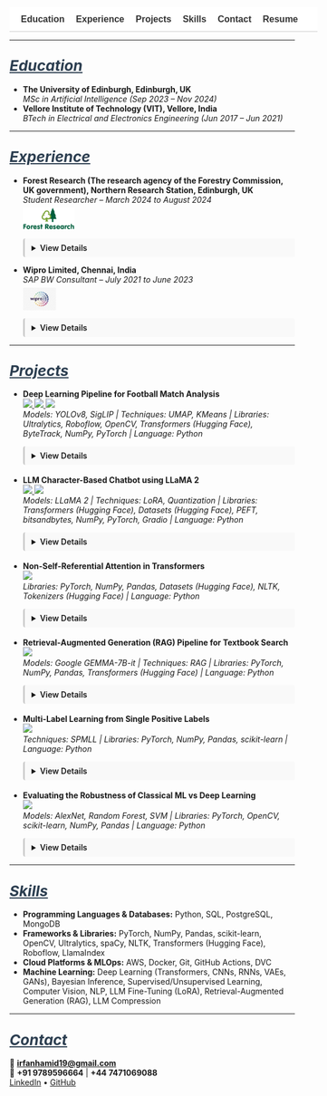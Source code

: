 <!-- Navigation Bar -->
<nav style="position: sticky; top: 0; background-color: #ffffff; padding: 12px 20px; font-family: sans-serif; font-size: 16px; z-index: 999; border-bottom: 1px solid #ccc; white-space: nowrap; overflow-x: auto; display: flex; min-width: 100%;">
  <a href="#education" style="margin-right: 20px; text-decoration: none; font-weight: bold; color: #333;">Education</a>
  <a href="#experience" style="margin-right: 20px; text-decoration: none; font-weight: bold; color: #333;">Experience</a>
  <a href="#projects" style="margin-right: 20px; text-decoration: none; font-weight: bold; color: #333;">Projects</a>
  <a href="#skills" style="margin-right: 20px; text-decoration: none; font-weight: bold; color: #333;">Skills</a>
  <a href="#contact" style="margin-right: 20px; text-decoration: none; font-weight: bold; color: #333;">Contact</a>
  <a href="/assets/resume/Irfan_Resume.pdf" download style="text-decoration: none; font-weight: bold; color: #333;">Resume</a>
</nav>

<!-- CSS -->
<style>
  details {
    transition: all 0.3s ease-in-out;
    overflow: hidden;
    margin-bottom: 12px;
    padding: 8px 12px;
    border-left: 3px solid #ccc;
    background-color: #f9f9f9;
    border-radius: 4px;
  }
  details[open] summary ~ * {
    animation: slideDown 0.3s ease-in-out;
  }
  @keyframes slideDown {
    0% { opacity: 0; transform: translateY(-5px); }
    100% { opacity: 1; transform: translateY(0); }
  }
  summary {
    cursor: pointer;
    font-weight: 600;
  }
  :target {
    scroll-margin-top: 120px;
  }
</style>

---

## <span id="education" style="scroll-margin-top: 120px; font-size: 26px; font-style: italic; text-decoration: underline; color: #2c3e50;">Education</span>

- **The University of Edinburgh, Edinburgh, UK**  
  *MSc in Artificial Intelligence (Sep 2023 – Nov 2024)*
- **Vellore Institute of Technology (VIT), Vellore, India**  
  *BTech in Electrical and Electronics Engineering (Jun 2017 – Jun 2021)*

---

## <span id="experience" style="scroll-margin-top: 120px; font-size: 26px; font-style: italic; text-decoration: underline; color: #2c3e50;">Experience</span>

- **Forest Research (The research agency of the Forestry Commission, UK government), Northern Research Station, Edinburgh, UK**  
  *Student Researcher – March 2024 to August 2024*  
  <img src="assets/img/ForestResearch.jpg" alt="Forest Research Logo" style="height: 40px; margin-top: 6px; display: block;">
  <details><summary>View Details</summary><br>
  <ul>
    <li>Conducted an industry-partnered machine learning research with Forest Research (the research agency of the Forestry Commission, UK government) for my MSc dissertation, focusing on the classification of tree species in the Forest of Dean using high-resolution multispectral satellite imagery from Planet Labs’ SuperDove 8 satellites.</li>
    <li>Implemented and trained deep learning models, including ResNet-34, DenseNet-40 and Vision Transformers (ViT) to perform species classification. Utilized QGIS for geospatial preprocessing, spatial analysis, and visualization of labelled tree data.</li>
    <li>Performed a comparative evaluation of the models and analyzed classification accuracy across various tree species. Additionally, examined species spectral curves to understand and explain model predictions, highlighting the strengths and limitations in classification performance, contributing to advancements in precise forestry and remote sensing applications.</li>
  </ul>
  </details>

- **Wipro Limited, Chennai, India**  
  *SAP BW Consultant – July 2021 to June 2023*  
  <img src="assets/img/WIPRO.jpeg" alt="Wipro Logo" style="height: 40px; margin-top: 6px; display: block;">
  <details><summary>View Details</summary><br>
  <ul>
    <li>Designed and optimized SAP BW process chains for the client, Nomad Foods Europe Limited, leading to improved automation and data integration. Enhanced data loading efficiency and reduced manual intervention by developing models using Advanced DataStore Objects (aDSO) and composite providers, ensuring timely and reliable data availability.</li>
    <li>Developed customized SAP BW queries to meet Nomad Foods' reporting needs, resulting in more accurate, actionable insights. Enabled real-time data analysis for critical decisions by transforming and modeling data to align with business KPIs.</li>
    <li>Implemented SAP BW/4HANA data provisioning and ETL processes, ensuring faster and more reliable data acquisition. Enhanced BI report performance, supporting the client's operational and strategic planning with accurate, timely data flows.</li>
  </ul>
  </details>

---

## <span id="projects" style="scroll-margin-top: 120px; font-size: 26px; font-style: italic; text-decoration: underline; color: #2c3e50;">Projects</span>

- **Deep Learning Pipeline for Football Match Analysis**
  <br>
  <a href="https://github.com/Irfan-Hamid/DeepLearning_Football" target="_blank">
    <img src="https://img.shields.io/badge/View_on-GitHub-black?logo=github">
  </a>
  <a href="https://universe.roboflow.com/irfanworskspace/football_player_detection-zwwem/1" target="_blank">
    <img src="https://img.shields.io/badge/Player_Detection_Model-Roboflow-blue?logo=roboflow">
  </a>
  <a href="https://universe.roboflow.com/irfanworskspace/football_field_keypoint_detection/1" target="_blank">
    <img src="https://img.shields.io/badge/Keypoint_Detection_Model-Roboflow-blue?logo=roboflow">
  </a>
  <br>
  <span style="font-style: italic;">
  Models: YOLOv8, SigLIP | Techniques: UMAP, KMeans | Libraries: Ultralytics, Roboflow, OpenCV, Transformers (Hugging Face), ByteTrack, NumPy, PyTorch | Language: Python
  </span>
  <details style="margin-top: 12px;"><summary>View Details</summary><br>
  <ul>
    <li>Developed a full deep learning pipeline to analyze professional football match footage using video data provided in the DFL Bundesliga Data Shootout competition on Kaggle.</li>
    <li>Fine-tuned two YOLOv8 models:
      <ul>
        <li>One for object detection (players, goalkeepers, referees, ball)</li>
        <li>Another for keypoint detection (32 characteristic points on the football pitch)</li>
      </ul>
    </li>
    <li>Used ByteTrack for robust multi-object tracking to assign consistent IDs to players and referees across frames.</li>
    <li>Built a team classification module using SigLIP for visual embeddings, UMAP for dimensionality reduction, and KMeans clustering to group players into two teams.</li>
    <li>Applied two forms of perspective transformation using pitch keypoints:
      <ul>
        <li>Line Projection (Pitch → Frame): Overlayed accurate virtual lines (e.g., center line, penalty box) on the broadcast video.</li>
        <li>Player Projection (Frame → Pitch): Mapped player and ball positions to a top-down radar-style pitch view for tactical analysis.</li>
      </ul>
    </li>
    <li>Visualized Voronoi diagrams based on player positions to illustrate spatial control and team dominance on the field.</li>
  </ul>
  </details>
  <div style="margin-bottom: 18px;"></div>

- **LLM Character-Based Chatbot using LLaMA 2**
  <br>
  <a href="https://github.com/Irfan-Hamid/LLM-Character-Based-Chatbot-using-LLaMA-2" target="_blank">
    <img src="https://img.shields.io/badge/View_on-GitHub-black?logo=github">
  </a>
  <a href="https://huggingface.co/IrfanHamid/ChatBot-lora-7b" target="_blank">
    <img src="https://img.shields.io/badge/View_on-HuggingFace-orange?logo=huggingface">
  </a>
  <br>
  <span style="font-style: italic;">
  Models: LLaMA 2 | Techniques: LoRA, Quantization | Libraries: Transformers (Hugging Face), Datasets (Hugging Face), PEFT, bitsandbytes, NumPy, PyTorch, Gradio | Language: Python
  </span>
  <details style="margin-top: 12px;"><summary>View Details</summary><br>
  <ul>
    <li>Fine-tuned Meta’s LLaMA-2-7b-chat-hf model to function as a character-based chatbot for personalized conversational interactions.</li>
    <li>Used LoRA (Low-Rank Adaptation) to fine-tune the model efficiently, and applied 4-bit quantization to reduce memory usage and improve inference performance.</li>
    <li>Published the trained model adapter and dataset to Hugging Face Hub for open access and experimentation.</li>
    <li>Built an interactive Gradio interface for real-time chatting with the character persona based language model.</li>
  </ul>
  </details>
  <div style="margin-bottom: 18px;"></div>

- **Non-Self-Referential Attention in Transformers**  
  <a href="https://github.com/Irfan-Hamid/Rethinking-Attention-for-Transformers" target="_blank">
    <img src="https://img.shields.io/badge/View_on-GitHub-black?logo=github">
  </a>
  <br>
  <span style="font-style: italic;">
  Libraries: PyTorch, NumPy, Pandas, Datasets (Hugging Face), NLTK, Tokenizers (Hugging Face) | Language: Python
  </span>
  <details style="margin-top: 12px;"><summary>View Details</summary><br>
  <ul>
    <li>Explored modifications to Transformer architecture and developed a method called Non-Self-Referential Attention.</li>
    <li>Driven by the observation that self-attention values (main diagonal of the attention matrix) were often disproportionately high yet minimally informative, this method attenuated those values by a tunable factor to diversify attention distributions and improve performance on tasks like machine translation.</li>
    <li>Applied this approach to the 'en-pt' translation subset of the opus_books dataset, achieving a 2.12% BLEU score improvement.</li>
  </ul>
  </details>
  <div style="margin-bottom: 18px;"></div>

- **Retrieval-Augmented Generation (RAG) Pipeline for Textbook Search**  
  <a href="https://github.com/Irfan-Hamid/LLM_RAG_IMPLEMENTATION" target="_blank">
    <img src="https://img.shields.io/badge/View_on-GitHub-black?logo=github">
  </a>
  <br>
  <span style="font-style: italic;">
  Models: Google GEMMA-7B-it | Techniques: RAG | Libraries: PyTorch, NumPy, Pandas, Transformers (Hugging Face) | Language: Python
  </span>
  <details style="margin-top: 12px;"><summary>View Details</summary><br>
  <ul>
    <li>Extracted and preprocessed text from PDF textbooks, formatted it into chunks and converted them into numerical embeddings.</li>
    <li>Designed a vector-based retrieval system to identify and extract relevant text chunks based on user queries.</li>
    <li>Generated context-aware prompts using retrieved passages and utilized LLM (Google/GEMMA-7B-it) to produce accurate, context-driven responses to queries derived from textbook content.</li>
  </ul>
  </details>
  <div style="margin-bottom: 18px;"></div>

- **Multi-Label Learning from Single Positive Labels**  
  <a href="https://github.com/Irfan-Hamid/Multi-Label-Learning-from-Single-Positive-Labels" target="_blank">
    <img src="https://img.shields.io/badge/View_on-GitHub-black?logo=github">
  </a>
  <br>
  <span style="font-style: italic;">
  Techniques: SPMLL | Libraries: PyTorch, NumPy, Pandas, scikit-learn | Language: Python
  </span>
  <details style="margin-top: 12px;"><summary>View Details</summary><br>
  <ul>
    <li>This project explores the challenge of multi-label classification in settings where each training example is annotated with only a single positive label, despite the presence of multiple applicable labels. In real-world scenarios, especially when the number of potential labels is large, it becomes impractical for human annotators to exhaustively list all relevant labels for each instance. This results in sparsely labeled data that is difficult to learn from using conventional techniques.</li>
    <li>A practical example of this problem arises in species distribution modeling (SDM), where the goal is to predict the presence or absence of species across geographic regions based on limited field observations. In such datasets, only the locations where a species has been observed are recorded, and absence information is typically unavailable, making the task more complex and imbalanced.</li>
    <li>A neural network was trained to perform accurate multi-label inference at test time, despite being exposed to only a single positive label per instance during training, a setting known as Single Positive Multi-Label Learning (SPMLL) where multiple correct labels exist but only one is observed per example.</li>
    <li>Introduced a custom loss function called UPL (Up-weighting Positive Label), which increases the contribution of observed labels while handling ambiguity in the unobserved ones.</li>
    <li>The UPL loss resulted in a 72% improvement in performance over standard binary cross-entropy loss across key evaluation metrics.</li>
  </ul>
  </details>
  <div style="margin-bottom: 18px;"></div>

- **Evaluating the Robustness of Classical ML vs Deep Learning**  
  <a href="https://github.com/Irfan-Hamid/Robustness-Comparison-Classical-machine-learning-vs.-Deep-Learning-in-Image-Classification" target="_blank">
    <img src="https://img.shields.io/badge/View_on-GitHub-black?logo=github">
  </a>
  <br>
  <span style="font-style: italic;">
Models: AlexNet, Random Forest, SVM | Libraries: PyTorch, OpenCV, scikit-learn, NumPy, Pandas | Language: Python
  </span>
   <details style="margin-top: 12px;"><summary>View Details</summary><br>
  <ul>
    <li>Investigated the robustness of classical machine learning models compared to deep learning architectures when exposed to real-world variations in image quality.</li>
    <li>Random Forest and Support Vector Machine (SVM) were used as classical baselines, while AlexNet, a convolutional neural network, represented the deep learning approach.</li>
    <li>All models were trained on the clean version of the Sports Balls Multiclass Image Classification dataset from Kaggle, containing over 9,000 images across 15 sports ball categories.</li>
    <li>Robustness testing involved introducing controlled perturbations, including Gaussian noise, blurring, contrast and brightness shifts, occlusion, and salt-and-pepper noise.</li>
    <li>Results showed that classical models deteriorated significantly under noisy conditions, while AlexNet maintained a higher level of performance, demonstrating stronger generalization to distorted inputs.</li>
  </ul>
  </details>

---

## <span id="skills" style="scroll-margin-top: 120px; font-size: 26px; font-style: italic; text-decoration: underline; color: #2c3e50;">Skills</span>

- **Programming Languages & Databases:** Python, SQL, PostgreSQL, MongoDB  
- **Frameworks & Libraries:** PyTorch, NumPy, Pandas, scikit-learn, OpenCV, Ultralytics, spaCy, NLTK, Transformers (Hugging Face), Roboflow, LlamaIndex  
- **Cloud Platforms & MLOps:** AWS, Docker, Git, GitHub Actions, DVC  
- **Machine Learning:** Deep Learning (Transformers, CNNs, RNNs, VAEs, GANs), Bayesian Inference, Supervised/Unsupervised Learning, Computer Vision, NLP, LLM Fine-Tuning (LoRA), Retrieval-Augmented Generation (RAG), LLM Compression

---

## <span id="contact" style="scroll-margin-top: 120px; font-size: 26px; font-style: italic; text-decoration: underline; color: #2c3e50;">Contact</span>

📧 **irfanhamid19@gmail.com**  
📱 **+91 9789596664** | **+44 7471069088**  
[LinkedIn](https://www.linkedin.com/in/irfan-hamid/) • [GitHub](https://github.com/Irfan-Hamid)


